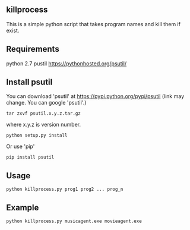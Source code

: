 ## killprocess

This is a simple python script that takes program names and kill them if exist.

## Requirements
python 2.7
pustil https://pythonhosted.org/psutil/

## Install psutil
You can download 'psutil' at https://pypi.python.org/pypi/psutil
(link may change. You can google 'psutil'.)

```
tar zxvf psutil.x.y.z.tar.gz

```
where x.y.z is version number.

```
python setup.py install

```

Or use 'pip'

```
pip install psutil

```

## Usage

```
python killprocess.py prog1 prog2 ... prog_n

```
## Example

```
python killprocess.py musicagent.exe movieagent.exe

```
